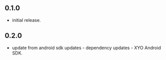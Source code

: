 ## 0.1.0

- initial release.

## 0.2.0

- update from android sdk updates - dependency updates - XYO Android SDK.